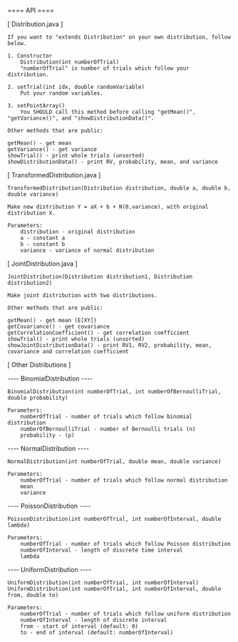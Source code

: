 ==== API ====

[ Distribution.java ]

	If you want to "extends Distribution" on your own distribution, follow below.

	1. Constructor
		Distribution(int numberOfTrial)
		"numberOfTrial" is number of trials which follow your distribution.

	2. setTrial(int idx, double randomVariable)
		Put your random variables.

	3. setPointArray()
		You SHOULD call this method before calling "getMean()", "getVariance()", and "showDistributionData()".

	Other methods that are public:

	getMean() - get mean
	getVariance() - get variance
	showTrial() - print whole trials (unsorted)
	showDistributionData() - print RV, probability, mean, and variance


[ TransformedDistribution.java ]

	TransformedDistribution(Distribution distribution, double a, double b, double variance)

	Make new distribution Y = aX + b + N(0,variance), with original distribution X.

	Parameters:
		distribution - original distribution
		a - constant a
		b - constant b
		variance - variance of normal distribution


[ JointDistribution.java ]

	JointDistribution(Distribution distribution1, Distribution distribution2)

	Make joint distribution with two distributions.

	Other methods that are public:

	getMean() - get mean (E[XY])
	getCovariance() - get covariance
	getCorrelationCoefficient() - get correlation coefficient
	showTrial() - print whole trials (unsorted)
	showJointDistributionData() - print RV1, RV2, probability, mean, covariance and correlation coefficient


[ Other Distributions ]

---- BinomialDistribution ----

	BinomialDistribution(int numberOfTrial, int numberOfBernoulliTrial, double probability)
	
	Parameters:
		numberOfTrial - number of trials which follow binomial distribution
		numberOfBernoulliTrial - number of Bernoulli trials (n)
		probability - (p)


---- NormalDistribution ----

	NormalDistribution(int numberOfTrial, double mean, double variance)
	
	Parameters:
		numberOfTrial - number of trials which follow normal distribution
		mean
		variance


---- PoissonDistribution ----

	PoissonDistribution(int numberOfTrial, int numberOfInterval, double lambda)
	
	Parameters:
		numberOfTrial - number of trials which follow Poisson distribution
		numberOfInterval - length of discrete time interval
		lambda

	
---- UniformDistribution ----

	UniformDistribution(int numberOfTrial, int numberOfInterval)
	UniformDistribution(int numberOfTrial, int numberOfInterval, double from, double to)
	
	Parameters:
		numberOfTrial - number of trials which follow uniform distribution
		numberOfInterval - length of discrete interval
		from - start of interval (default: 0)
		to - end of interval (default: numberOfInterval)
